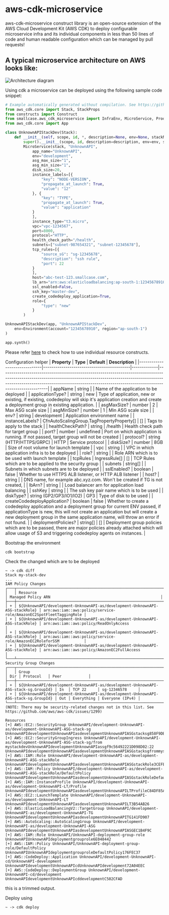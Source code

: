 # aws-cdk-microservice

aws-cdk-microservice construct library is an open-source extension of the AWS Cloud Development Kit (AWS CDK) to deploy configurable microservice infra and its individual components in less than 50 lines of code and human readable configuration which can be managed by pull requests!

## A typical microservice architecture on AWS looks like:

![Architecture diagram](static/microservice.png)

Using cdk a microservice can be deployed using the following sample code snippet:

```python
# Example automatically generated without compilation. See https://github.com/aws/jsii/issues/826
from aws_cdk.core import Stack, StackProps
from constructs import Construct
from smallcase.aws_cdk_microservice import InfraEnv, MicroService, ProductName
from aws_cdk.core import App

class UnknownAPIStackDev(Stack):
    def __init__(self, scope, id, *, description=None, env=None, stackName=None, tags=None, synthesizer=None, terminationProtection=None, analyticsReporting=None):
        super().__init__(scope, id, description=description, env=env, stackName=stackName, tags=tags, synthesizer=synthesizer, terminationProtection=terminationProtection, analyticsReporting=analyticsReporting)
        MicroService(stack, "UnknownAPI",
            app_name="UnknownAPI",
            env="development",
            asg_max_size="1",
            asg_min_size="1",
            disk_size=20,
            instance_labels=[{
                "key": "NODE-VERSION",
                "propagate_at_launch": True,
                "value": "12"
            }, {
                "key": "TYPE",
                "propagate_at_launch": True,
                "value": "application"
            }
            ],
            instance_type="t3.micro",
            vpc="vpc-1234567",
            port=8000,
            protocol="HTTP",
            health_check_path="/health",
            subnets=["subnet-987654321", "subnet-12345678"],
            tcp_rules=[{
                "source_sG": "sg-12345678",
                "description": "ssh rule",
                "port": 22
            }
            ],
            host="abc-test-123.smallcase.com",
            lb_arn="arn:aws:elasticloadbalancing:ap-south-1:12345678910:loadbalancer/app/API-DEV-External",
            ssl_enabled=False,
            ssh_key="master-dev",
            create_codedeploy_application=True,
            role={
                "type": "new"
            }
        )

UnknownAPIStackDev(app, "UnknownAPIStackDev",
    env=Environment(account="12345678910", region="ap-south-1")
)

app.synth()
```

Please refer [here](/API.md) to check how to use individual resource constructs.

Configuration helper
| **Property**                 | **Type**                                  | **Default** | **Description**                                                                                                                                                                                                                                                 |
|------------------------------|-------------------------------------------|-------------|-----------------------------------------------------------------------------------------------------------------------------------------------------------------------------------------------------------------------------------------------------------------|
| appName                      | string                                    |             | Name of the application to be deployed                                                                                                                                                                                                                          |
| applicationType?              | string                                    | new         | Type of application, new or existing, if existing, codedeploy will skip it's application creation and create a deployment group in existing application.                                                                                                        |
| asgMaxSize?                  | number                                    | 2           | Max ASG scale size                                                                                                                                                                                                                                              |
| asgMinSize?                  | number                                    | 1           | Min ASG scale size                                                                                                                                                                                                                                              |
| env?                         | string                                    | development | Application environment name                                                                                                                                                                                                                                    |
| instanceLabels?              | CfnAutoScalingGroup.TagPropertyProperty[] | []          | Tags to apply to the stack                                                                                                                                                                                                                                      |
| healthCheckPath?             | string                                    | /health     | Health check path for target group                                                                                                                                                                                                                              |
| port?                        | number                                    | undefined   | Port on which application is running. If not passed, target group will not be created                                                                                                                                                                           |
| protocol?                    | string (HTTP/HTTPS/GRPC)                  | HTTP        | Service protocol                                                                                                                                                                                                                                                |
| diskSize?                    | number                                    | 8GB         | Size of root volume for launch template                                                                                                                                                                                                                         |
| vpc                          | string                                    |             | VPC in which application infra is to be deployed                                                                                                                                                                                                                |
| role?                        | string                                    |             | Role ARN which is to be used with launch template                                                                                                                                                                                                               |
| tcpRules                     | IngressRule[]                             | []          | TCP Rules which are to be applied to the security group                                                                                                                                                                                                         |
| subnets                      | string[]                                  |             | Subnets in which subnets are to be deployed                                                                                                                                                                                                                     |
| sslEnabled?                  | boolean                                   | false       | Whether to use HTTPS ALB listener, or HTTP ALB listener                                                                                                                                                                                                         |
| host?                        | string                                    |             | DNS name, for example abc.xyz.com. Won't be created if TG is not created,                                                                                                                                                                                       |
| lbArn?                       | string                                    |             | Load balancer arn for application load balancing                                                                                                                                                                                                                |
| sshKey                       | string                                    |             | The ssh key pair name which is to be used                                                                                                                                                                                                                       |
| diskType?                    | string (GP2/GP3/IO1/IO2)                  | GP3         | Type of disk to be used                                                                                                                                                                                                                                         |
| createCodedeployApplication? | boolean                                   | false       | Whether to create a codedeploy application and a deployment group for current ENV passed, if applicationType is new, this will not create an application but will create a new deployment group in the same application name, will throw an error if not found. |
| deploymentPolicies?          | string[]                                  | []          | Deployment group policies which are to be passed, there are major policies already attached which will allow usage of S3 and triggering codedeploy agents on instances.                                                                                         |

Bootstrap the environment

```
cdk bootstrap
```

Check the changed which are to be deployed

```
~ -> cdk diff
Stack my-stack-dev
...
IAM Policy Changes
┌───┬──────────────────────────────────────────────────────────────────────────────┬────────────────────────────────────────────────────────────────────┐
│   │ Resource                                                                     │ Managed Policy ARN                                                 │
├───┼──────────────────────────────────────────────────────────────────────────────┼────────────────────────────────────────────────────────────────────┤
│ + │ ${UnknownAPI/development-UnknownAPI-as/development-UnknownAPI-ASG-stackRole} │ arn:aws:iam::aws:policy/service-role/AmazonEC2SpotFleetTaggingRole │
│ + │ ${UnknownAPI/development-UnknownAPI-as/development-UnknownAPI-ASG-stackRole} │ arn:aws:iam::aws:policy/ReadOnlyAccess                             │
│ + │ ${UnknownAPI/development-UnknownAPI-as/development-UnknownAPI-ASG-stackRole} │ arn:aws:iam::aws:policy/service-role/AmazonEC2RoleforSSM           │
│ + │ ${UnknownAPI/development-UnknownAPI-as/development-UnknownAPI-ASG-stackRole} │ arn:aws:iam::aws:policy/AmazonEC2FullAccess                        │
└───┴──────────────────────────────────────────────────────────────────────────────┴────────────────────────────────────────────────────────────────────┘
Security Group Changes
┌───┬─────────────────────────────────────────────────────────────────────────────────────┬─────┬────────────┬─────────────────┐
│   │ Group                                                                               │ Dir │ Protocol   │ Peer            │
├───┼─────────────────────────────────────────────────────────────────────────────────────┼─────┼────────────┼─────────────────┤
│ + │ ${UnknownAPI/development-UnknownAPI-as/development-UnknownAPI-ASG-stack-sg.GroupId} │ In  │ TCP 22     │ sg-12346578     │
│ + │ ${UnknownAPI/development-UnknownAPI-as/development-UnknownAPI-ASG-stack-sg.GroupId} │ Out │ Everything │ Everyone (IPv4) │
└───┴─────────────────────────────────────────────────────────────────────────────────────┴─────┴────────────┴─────────────────┘
(NOTE: There may be security-related changes not in this list. See https://github.com/aws/aws-cdk/issues/1299)

Resources
[+] AWS::EC2::SecurityGroup UnknownAPI/development-UnknownAPI-as/development-UnknownAPI-ASG-stack-sg UnknownAPIdevelopmentUnknownAPIasdevelopmentUnknownAPIASGstacksg858F9DBC
[+] AWS::EC2::SecurityGroupIngress UnknownAPI/development-UnknownAPI-as/development-UnknownAPI-ASG-stack-sg/from mystackdevUnknownAPIdevelopmentUnknownAPIassgf9c56492221D098D02:22 UnknownAPIdevelopmentUnknownAPIasdevelopmentUnknownAPIASGstacksgfrommystackdevUnknownAPIdevelopmentUnknownAPIassgf9c56492221D098D0222498F0E3E
[+] AWS::IAM::Role UnknownAPI/development-UnknownAPI-as/development-UnknownAPI-ASG-stackRole UnknownAPIdevelopmentUnknownAPIasdevelopmentUnknownAPIASGstackRole3CEFE0B7
[+] AWS::IAM::Policy UnknownAPI/development-UnknownAPI-as/development-UnknownAPI-ASG-stackRole/DefaultPolicy UnknownAPIdevelopmentUnknownAPIasdevelopmentUnknownAPIASGstackRoleDefaultPolicy8F61E954
[+] AWS::IAM::InstanceProfile UnknownAPI/development-UnknownAPI-as/development-UnknownAPI-LT/Profile UnknownAPIdevelopmentUnknownAPIasdevelopmentUnknownAPILTProfileC84DF85A
[+] AWS::EC2::LaunchTemplate UnknownAPI/development-UnknownAPI-as/development-UnknownAPI-LT UnknownAPIdevelopmentUnknownAPIasdevelopmentUnknownAPILT3B54AB26
[+] AWS::ElasticLoadBalancingV2::TargetGroup UnknownAPI/development-UnknownAPI-as/development-UnknownAPI-TG UnknownAPIdevelopmentUnknownAPIasdevelopmentUnknownAPITG141FD907
[+] AWS::AutoScaling::AutoScalingGroup UnknownAPI/development-UnknownAPI-as/development-UnknownAPI-ASG UnknownAPIdevelopmentUnknownAPIasdevelopmentUnknownAPIASGEC1B4F9C
[+] AWS::IAM::Role UnknownAPI/UnknownAPI-deployment-group-role UnknownAPIUnknownAPIdeploymentgrouprole6E048442
[+] AWS::IAM::Policy UnknownAPI/UnknownAPI-deployment-group-role/DefaultPolicy UnknownAPIUnknownAPIdeploymentgrouproleDefaultPolicy176FEC37
[+] AWS::CodeDeploy::Application UnknownAPI/development-UnknownAPI-cd/UnknownAPI-development UnknownAPIdevelopmentUnknownAPIcdUnknownAPIdevelopment72A04EEC
[+] AWS::CodeDeploy::DeploymentGroup UnknownAPI/development-UnknownAPI-cd/development UnknownAPIdevelopmentUnknownAPIcddevelopmentC502CFAD
```

this is a trimmed output.

Deploy using

```
~ -> cdk deploy
```
